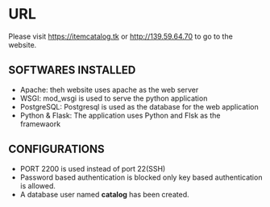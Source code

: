 # URL

Please visit https://itemcatalog.tk or http://139.59.64.70 to go to the website.

## SOFTWARES INSTALLED
* Apache: theh website uses apache as the web server
* WSGI: mod_wsgi is used to serve the python application
* PostgreSQL: Postgresql is used as the database for the web application
* Python & Flask: The application uses Python and Flsk as the framewaork

## CONFIGURATIONS
* PORT 2200 is used instead of port 22(SSH)
* Password based authentication is blocked only key based authentication is allowed.
* A database user named **catalog** has been created. 



